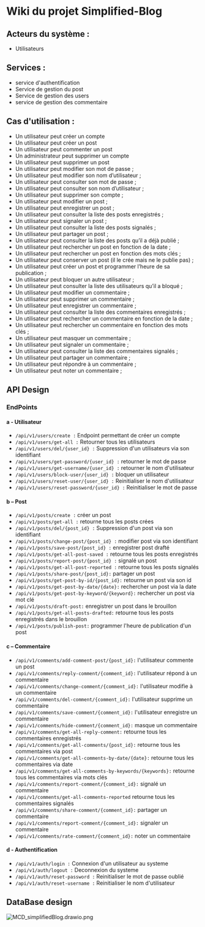 # Wiki du projet Simplified-Blog

## Acteurs du système :	

- Utilisateurs	

## Services :

- service d'authentification 
- Service de gestion du post
- Service de gestion des users
- service de gestion des commentaire

## Cas d'utilisation :	
- Un utilisateur peut créer un compte
- Un utilisateur peut créer un post
- Un utilisateur peut commenter un post	
- Un administrateur peut supprimer un compte
- Un utilisateur peut supprimer un post	
- Un utilisateur peut modifier son mot de passe ;	
- Un utilisateur peut modifier son nom d’utilisateur ;	
- Un utilisateur peut consulter son mot de passe ;
- Un utilisateur peut consulter son nom d’utilisateur ;	
- Un utilisateur peut supprimer son compte ;
- Un utilisateur peut modifier un post ;
- Un utilisateur peut enregistrer un post ;
- Un utilisateur peut consulter la liste des posts enregistrés ;	
- Un utilisateur peut signaler un post ;
- Un utilisateur peut consulter la liste des posts signalés ;
- Un utilisateur peut partager un post ;
- Un utilisateur peut consulter la liste des posts qu’il a déjà publié ;	
- Un utilisateur peut rechercher un post en fonction de la date ;	
- Un utilisateur peut rechercher un post en fonction des mots clés ;	
- Un utilisateur peut conserver un post (il le crée mais ne le publie pas) ;	
- Un utilisateur peut créer un post et programmer l’heure de sa publication ;	
- Un utilisateur peut bloquer un autre utilisateur ;	
- Un utilisateur peut consulter la liste des utilisateurs qu’il a bloqué ;	
- Un utilisateur peut modifier un commentaire ;	
- Un utilisateur peut supprimer un commentaire ;	
- Un utilisateur peut enregistrer un commentaire ;	
- Un utilisateur peut consulter la liste des commentaires enregistrés ;	
- Un utilisateur peut rechercher un commentaire en fonction de la date ;	
- Un utilisateur peut rechercher un commentaire en fonction des mots clés ;	
- Un utilisateur peut masquer un commentaire ;	
- Un utilisateur peut signaler un commentaire ;	
- Un utilisateur peut consulter la liste des commentaires signalés ;	
- Un utilisateur peut partager un commentaire ;	
- Un utilisateur peut répondre à un commentaire ;	
- Un utilisateur peut noter un commentaire ;

## API Design
### EndPoints
#### a - Utilisateur
- `/api/v1/users/create :` Endpoint permettant de créer un compte
- `/api/v1/users/get-all :` Retourner tous les utilisateurs
- `/api/v1/users/del/{user_id} :` Suppression d'un utilisateurs via son identifiant
- `/api/v1/users/get-password/{user_id} :` retourner le mot de passe
- `/api/v1/users/get-username/{user_id} :` retourner le nom d'utilisateur
- `/api/v1/users/block-user/{user_id} :` bloquer un utilisateur
- `/api/v1/users/reset-user/{user_id} :` Reinitialiser le nom d'utilisateur
- `/api/v1/users/reset-password/{user_id} :` Reinitialiser le mot de passe

#### b – Post
- `/api/v1/posts/create :` créer un post
- `/api/v1/posts/get-all :` retourne tous les posts crées
- `/api/v1/posts/del/{post_id} :` Suppression d'un post via son identifiant
- `/api/v1/posts/change-post/{post_id} :` modifier post via son identifiant
- `/api/v1/posts/save-post/{post_id} :` enregistrer post drafté
- `/api/v1/posts/get-all-post-saved :` retourne tous les posts enregistrés
- `/api/v1/posts/report-post/{post_id} :` signalé un post
- `/api/v1/posts/get-all-post-reported :` retourne tous les posts signalés
- `/api/v1/posts/share-post/{post_id}:` partager un post
- `/api/v1/posts/get-post-by-id/{post_id}:` retourne un post via son id
- `/api/v1/posts/get-post-by-date/{date}:` rechercher un post via la date
- `/api/v1/posts/get-post-by-keyword/{keyword}:` rechercher un post via mot clé
- `/api/v1/posts/draft-post:` enregistrer un post dans le brouillon
- `/api/v1/posts/get-all-posts-drafted:` retourne tous les posts enregistrés dans le brouillon
- `/api/v1/posts/publish-post:` programmer l'heure de publication d'un post

#### c – Commentaire
- `/api/v1/comments/add-comment-post/{post_id}:` l'utilisateur commente un post
- `/api/v1/comments/reply-comment/{comment_id}:` l'utilisateur répond à un commentaire
- `/api/v1/comments/change-comment/{comment_id}:` l'utilisateur modifie à un commentaire
- `/api/v1/comments/del-comment/{comment_id}:` l'utilisateur supprime un commentaire
- `/api/v1/comments/save-comment/{comment_id}:` l'utilisateur enregistre un commentaire
- `/api/v1/comments/hide-comment/{comment_id}:` masque un commentaire
- `/api/v1/comments/get-all-reply-comment:` retourne tous les commentaires enregistrés
- `/api/v1/comments/get-all-comments/{post_id}:` retourne tous les commentaires via post
- `/api/v1/comments/get-all-comments-by-date/{date}:` retourne tous les commentaires via date
- `/api/v1/comments/get-all-comments-by-keywords/{keywords}:` retourne tous les commentaires via mots clés
- `/api/v1/comments/report-comment/{comment_id}:` signalé un commentaire
- `/api/v1/comments/get-all-comments-reported` retourne tous les commentaires signalés
- `/api/v1/comments/share-comment/{comment_id}:` partager un commentaire
- `/api/v1/comments/report-comment/{comment_id}:` signaler un commentaire
- `/api/v1/comments/rate-comment/{comment_id}:` noter un commentaire

#### d - Authentification
- `/api/v1/auth/login :` Connexion d'un utilisateur au systeme
- `/api/v1/auth/logout :` Deconnexion du systeme
- `/api/v1/auth/reset-password :` Reinitialiser le mot de passe oublié
- `/api/v1/auth/reset-username :` Reinitialiser le nom d'utilisateur

## DataBase design

![MCD_simplifiedBlog.drawio.png](resources%2FMCD_simplifiedBlog.drawio.png)
